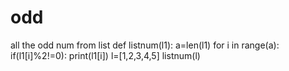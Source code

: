 # odd
all the odd num from list
def listnum(l1):
    a=len(l1)
    for i in range(a):
        if(l1[i]%2!=0):
            print(l1[i])
l=[1,2,3,4,5]
listnum(l)
